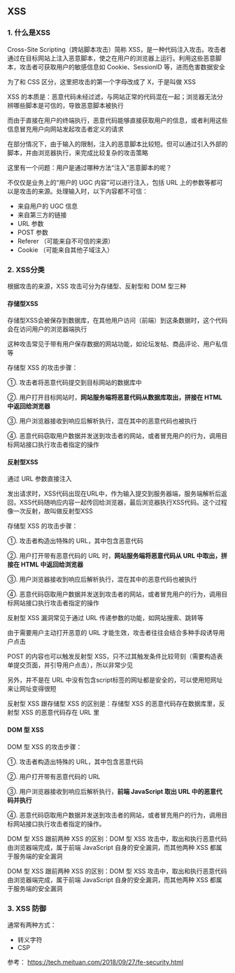 ## XSS 

### 1. 什么是XSS
Cross-Site Scripting（跨站脚本攻击）简称 XSS，是一种代码注入攻击。攻击者通过在目标网站上注入恶意脚本，使之在用户的浏览器上运行。利用这些恶意脚本，攻击者可获取用户的敏感信息如 Cookie、SessionID 等，进而危害数据安全

为了和 CSS 区分，这里把攻击的第一个字母改成了 X，于是叫做 XSS

XSS 的本质是：恶意代码未经过滤，与网站正常的代码混在一起；浏览器无法分辨哪些脚本是可信的，导致恶意脚本被执行

而由于直接在用户的终端执行，恶意代码能够直接获取用户的信息，或者利用这些信息冒充用户向网站发起攻击者定义的请求

在部分情况下，由于输入的限制，注入的恶意脚本比较短。但可以通过引入外部的脚本，并由浏览器执行，来完成比较复杂的攻击策略

这里有一个问题：用户是通过哪种方法“注入”恶意脚本的呢？

不仅仅是业务上的“用户的 UGC 内容”可以进行注入，包括 URL 上的参数等都可以是攻击的来源。处理输入时，以下内容都不可信：
- 来自用户的 UGC 信息
- 来自第三方的链接
- URL 参数
- POST 参数
- Referer （可能来自不可信的来源）
- Cookie （可能来自其他子域注入）

### 2. XSS分类
根据攻击的来源，XSS 攻击可分为存储型、反射型和 DOM 型三种

#### 存储型XSS

存储型XSS会被保存到数据库，在其他用户访问（前端）到这条数据时，这个代码会在访问用户的浏览器端执行

这种攻击常见于带有用户保存数据的网站功能，如论坛发帖、商品评论、用户私信等

存储型 XSS 的攻击步骤：

①. 攻击者将恶意代码提交到目标网站的数据库中

②. 用户打开目标网站时，**网站服务端将恶意代码从数据库取出，拼接在 HTML 中返回给浏览器**

③. 用户浏览器接收到响应后解析执行，混在其中的恶意代码也被执行

④. 恶意代码窃取用户数据并发送到攻击者的网站，或者冒充用户的行为，调用目标网站接口执行攻击者指定的操作

#### 反射型XSS

通过 URL 参数直接注入

发出请求时，XSS代码出现在URL中，作为输入提交到服务器端，服务端解析后返回，XSS代码随响应内容一起传回给浏览器，最后浏览器执行XSS代码。这个过程像一次反射，故叫做反射型XSS

存储型 XSS 的攻击步骤：

①. 攻击者构造出特殊的 URL，其中包含恶意代码

②. 用户打开带有恶意代码的 URL 时，**网站服务端将恶意代码从 URL 中取出，拼接在 HTML 中返回给浏览器**

③. 用户浏览器接收到响应后解析执行，混在其中的恶意代码也被执行

④. 恶意代码窃取用户数据并发送到攻击者的网站，或者冒充用户的行为，调用目标网站接口执行攻击者指定的操作

反射型 XSS 漏洞常见于通过 URL 传递参数的功能，如网站搜索、跳转等

由于需要用户主动打开恶意的 URL 才能生效，攻击者往往会结合多种手段诱导用户点击

POST 的内容也可以触发反射型 XSS，只不过其触发条件比较苛刻（需要构造表单提交页面，并引导用户点击），所以非常少见

另外，并不是在 URL 中没有包含script标签的网址都是安全的，可以使用短网址来让网址变得很短

反射型 XSS 跟存储型 XSS 的区别是：存储型 XSS 的恶意代码存在数据库里，反射型 XSS 的恶意代码存在 URL 里

#### DOM 型 XSS
DOM 型 XSS 的攻击步骤：

①. 攻击者构造出特殊的 URL，其中包含恶意代码

②. 用户打开带有恶意代码的 URL

③. 用户浏览器接收到响应后解析执行，**前端 JavaScript 取出 URL 中的恶意代码并执行**

④. 恶意代码窃取用户数据并发送到攻击者的网站，或者冒充用户的行为，调用目标网站接口执行攻击者指定的操作。

DOM 型 XSS 跟前两种 XSS 的区别：DOM 型 XSS 攻击中，取出和执行恶意代码由浏览器端完成，属于前端 JavaScript 自身的安全漏洞，而其他两种 XSS 都属于服务端的安全漏洞

DOM 型 XSS 跟前两种 XSS 的区别：DOM 型 XSS 攻击中，取出和执行恶意代码由浏览器端完成，属于前端 JavaScript 自身的安全漏洞，而其他两种 XSS 都属于服务端的安全漏洞

### 3. XSS 防御
通常有两种方式：
- 转义字符
- CSP

参考： https://tech.meituan.com/2018/09/27/fe-security.html